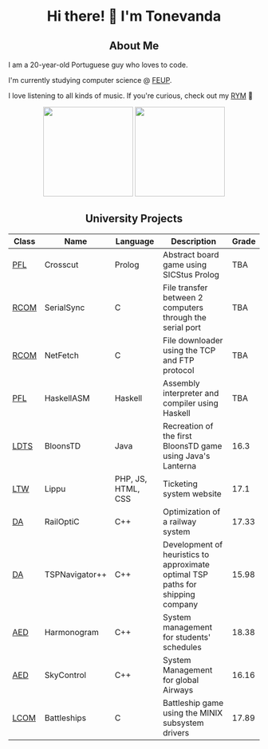 <div align="center">

# Hi there! 👋 I'm Tonevanda

## About Me

</div>

I am a 20-year-old Portuguese guy who loves to code.

I'm currently studying computer science @ [FEUP](https://github.com/FEUP).

I love listening to all kinds of music. If you're curious, check out my [RYM](https://rateyourmusic.com/~Tonevanda) :guitar:

<div align="center">
  <img height=180em src="https://github-readme-stats.vercel.app/api/top-langs/?username=tonevanda&layout=compact">
  <img height=180em src="https://github-readme-stats.vercel.app/api?username=tonevanda&show_icons=true&hide_border=true">
</div>

<div align="center">
  
## University Projects

| Class                  | Name | Language | Description                                 | Grade |
|------------------------|------|----------|---------------------------------------------|-------|
| [PFL](https://github.com/Tonevanda/PFL-Crosscut) | Crosscut | Prolog | Abstract board game using SICStus Prolog | TBA |
| [RCOM](https://github.com/Tonevanda/RCOM/tree/main/proj1) | SerialSync | C | File transfer between 2 computers through the serial port | TBA |
| [RCOM](https://github.com/Tonevanda/RCOM/tree/main/proj2) | NetFetch | C | File downloader using the TCP and FTP protocol| TBA |
| [PFL](https://github.com/Tonevanda/PFL-Haskell) | HaskellASM | Haskell | Assembly interpreter and compiler using Haskell | TBA |
| [LDTS](https://github.com/Tonevanda/BloonsTD) | BloonsTD | Java | Recreation of the first BloonsTD game using Java's Lanterna | 16.3 |
| [LTW](https://github.com/Tonevanda/Lippu) | Lippu | PHP, JS, HTML, CSS | Ticketing system website | 17.1 |
| [DA](https://github.com/Tonevanda/DA-Railway) | RailOptiC | C++ | Optimization of a railway system | 17.33 |
| [DA](https://github.com/Tonevanda/DA-Shipping) | TSPNavigator++ | C++ | Development of heuristics to approximate optimal TSP paths for shipping company | 15.98 |
| [AED](https://github.com/Tonevanda/AED-Schedules) | Harmonogram | C++ | System management for students' schedules | 18.38 |
| [AED](https://github.com/Tonevanda/AED-Airline) | SkyControl | C++ | System Management for global Airways | 16.16 |
| [LCOM](https://github.com/Tonevanda/LCOM/tree/main/proj) | Battleships | C | Battleship game using the MINIX subsystem drivers | 17.89 |

</div>

